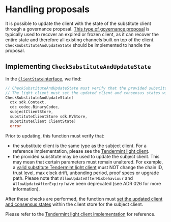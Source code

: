 <!--
order: 7
-->

# Handling proposals

It is possible to update the client with the state of the substitute client through a governance proposal. [This type of governance proposal](https://ibc.cosmos.network/main/ibc/proposals.html) is typically used to recover an expired or frozen client, as it can recover the entire state and therefore all existing channels built on top of the client. `CheckSubstituteAndUpdateState` should be implemented to handle the proposal.

## Implementing `CheckSubstituteAndUpdateState`

In the [`ClientState`interface](https://github.com/cosmos/ibc-go/blob/e650be91614ced7be687c30eb42714787a3bbc59/modules/core/exported/client.go), we find:

```go
// CheckSubstituteAndUpdateState must verify that the provided substitute may be used to update the subject client.
// The light client must set the updated client and consensus states within the clientStore for the subject client.
CheckSubstituteAndUpdateState(
  ctx sdk.Context, 
  cdc codec.BinaryCodec, 
  subjectClientStore, 
  substituteClientStore sdk.KVStore, 
  substituteClient ClientState) 
  error
```

Prior to updating, this function must verify that:

- the substitute client is the same type as the subject client. For a reference implementation, please see the [Tendermint light client](https://github.com/cosmos/ibc-go/blob/02-client-refactor-beta1/modules/light-clients/07-tendermint/proposal_handle.go#L32).
- the provided substitute may be used to update the subject client. This may mean that certain parameters must remain unaltered. For example, a [valid substitute Tendermint light client](https://github.com/cosmos/ibc-go/blob/02-client-refactor-beta1/modules/light-clients/07-tendermint/proposal_handle.go#L84) must NOT change the chain ID, trust level, max clock drift, unbonding period, proof specs or upgrade path. Please note that `AllowUpdateAfterMisbehaviour` and `AllowUpdateAfterExpiry` have been deprecated (see ADR 026 for more information).

After these checks are performed, the function must [set the updated client and consensus states](https://github.com/cosmos/ibc-go/blob/02-client-refactor-beta1/modules/light-clients/07-tendermint/proposal_handle.go#L77) within the client store for the subject client.

Please refer to the [Tendermint light client implementation](https://github.com/cosmos/ibc-go/blob/02-client-refactor-beta1/modules/light-clients/07-tendermint/proposal_handle.go#L27) for reference.
